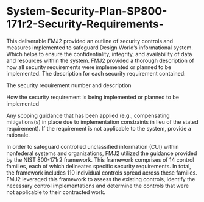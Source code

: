 # System-Security-Plan-SP800-171r2-Security-Requirements-

This deliverable FMJ2 provided an outline of security controls and measures implemented to safeguard Design World’s informational system. Which helps to ensure the confidentiality, integrity, and availability of data and resources within the system. FMJ2 provided a thorough description of how all security requirements were implemented or planned to be implemented. The description for each security requirement contained: 

The security requirement number and description 

How the security requirement is being implemented or planned to be implemented  

Any scoping guidance that has been applied (e.g., compensating mitigations(s) in place due to implementation constraints in lieu of the stated requirement).  If the requirement is not applicable to the system, provide a rationale.   

In order to safeguard controlled unclassified information (CUI) within nonfederal systems and organizations, FMJ2 utilized the guidance provided by the NIST 800-171r2 framework. This framework comprises of 14 control families, each of which delineates specific security requirements. In total, the framework includes 110 individual controls spread across these families. FMJ2 leveraged this framework to assess the existing controls, identify the necessary control implementations and determine the controls that were not applicable to their contracted work. 
